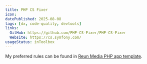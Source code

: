 ```yaml
---
title: PHP CS Fixer
icon:
datePublished: 2025-08-08
tags: [dx, code-quality, devtools]
links:
  GitHub: https://github.com/PHP-CS-Fixer/PHP-CS-Fixer
  Website: https://cs.symfony.com/
usageStatus: inToolbox
---
```


My preferred rules can be found in [Reun Media PHP app template](https://github.com/ReunMedia/php-app-template/blob/main/.php-cs-fixer.php).
